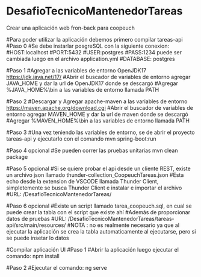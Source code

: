 # DesafioTecnicoMantenedorTareas
Crear una aplicación web fron-back para coopeuch

#Para poder utilizar la aplicación debemos primero compilar tareas-api
#Paso 0
#Se debe instarlar posgreSQL con la siguiente conexion:
#HOST:localhost
#PORT:5432
#USER:postgres
#PASS:1234 puede ser cambiada luego en el archivo application.yml
#DATABASE: postgres

#Paso 1
#Agregar a las variables de entorno OpenJDK17
https://jdk.java.net/17/
#Abrir el buscador de variables de entorno agregar JAVA_HOME y dar la url de OpenJDK17 donde se descargó
#Agregar %JAVA_HOME%\bin a las variables de entorno llamada PATH

#Paso 2
#Descargar y Agregar apache-maven a las variables de entorno
https://maven.apache.org/download.cgi
#Abrir el buscador de variables de entorno agregar MAVEN_HOME y dar la url de maven donde se descargó
#Agregar %MAVEN_HOME%\bin a las variables de entorno llamada PATH

#Paso 3
#Una vez teniendo las variables de entorno, se de abrir el proyecto tareas-api y ejecutarlo con el comando
mvn spring-boot:run

#Paso 4 opcional
#Se pueden correr las pruebas unitarias
mvn clean package

#Paso 5 opcional
#Si se quiere probar el api desde un cliente REST, existe un archivo json llamado thunder-collection_CoopeuchTareas.json
#Esta echo desde la extension de VSCODE llamada Thunder Client, simpletemente se busca Thunder Client e instalar e importar el archivo
#URL: /DesafioTecnicoMantenedorTareas/

#Paso 6 opcional
#Existe un script llamado tarea_coopeuch.sql, en cual se puede crear la tabla con el script que existe ahí
#Además de proporcionar datos de pruebas
#URL: /DesafioTecnicoMantenedorTareas/tareas-api/src/main/resources/
#NOTA : no es realmente necesario ya que al ejecutar la aplicación se crea la tabla automaticamente al ejecutarse, pero si se puede insetar lo datos

#Compilar aplicación UI
#Paso 1
#Abrir la aplicación luego ejecutar el comando:
npm install

#Paso 2
#Ejecutar el comando:
ng serve